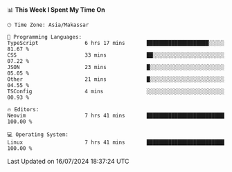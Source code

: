 <!--START_SECTION:waka-->
📊 **This Week I Spent My Time On** 

```text
🕑︎ Time Zone: Asia/Makassar

💬 Programming Languages: 
TypeScript               6 hrs 17 mins       ████████████████████░░░░░   81.67 % 
CSS                      33 mins             ██░░░░░░░░░░░░░░░░░░░░░░░   07.22 % 
JSON                     23 mins             █░░░░░░░░░░░░░░░░░░░░░░░░   05.05 % 
Other                    21 mins             █░░░░░░░░░░░░░░░░░░░░░░░░   04.55 % 
TSConfig                 4 mins              ░░░░░░░░░░░░░░░░░░░░░░░░░   00.93 % 

🔥 Editors: 
Neovim                   7 hrs 41 mins       █████████████████████████   100.00 % 

💻 Operating System: 
Linux                    7 hrs 41 mins       █████████████████████████   100.00 % 
```


 Last Updated on 16/07/2024 18:37:24 UTC
<!--END_SECTION:waka-->
